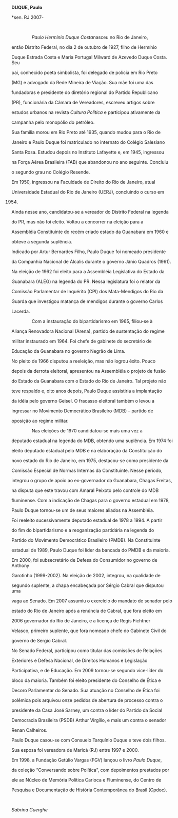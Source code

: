 **DUQUE, Paulo**



\*sen. RJ 2007-



 



                *Paulo Hermínio Duque Costa*nasceu no Rio de Janeiro,

então Distrito Federal, no dia 2 de outubro de 1927, filho de Hermínio

Duque Estrada Costa e Maria Portugal Milward de Azevedo Duque Costa. Seu

pai, conhecido poeta simbolista, foi delegado de polícia em Rio Preto

(MG) e advogado da Rede Mineira de Viação. Sua mãe foi uma das

fundadoras e presidente do diretório regional do Partido Republicano

(PR), funcionária da Câmara de Vereadores, escreveu artigos sobre

estudos urbanos na revista *Cultura Política* e participou ativamente da

campanha pelo monopólio do petróleo.



Sua família morou em Rio Preto até 1935, quando mudou para o Rio de

Janeiro e Paulo Duque foi matriculado no internato do Colégio Salesiano

Santa Rosa. Estudou depois no Instituto Lafayette e, em 1945, ingressou

na Força Aérea Brasileira (FAB) que abandonou no ano seguinte. Concluiu

o segundo grau no Colégio Resende.



Em 1950, ingressou na Faculdade de Direito do Rio de Janeiro, atual

Universidade Estadual do Rio de Janeiro (UERJ), concluindo o curso em

1954.



Ainda nesse ano, candidatou-se a vereador do Distrito Federal na legenda

do PR, mas não foi eleito. Voltou a concorrer na eleição para a

Assembléia Constituinte do recém criado estado da Guanabara em 1960 e

obteve a segunda suplência.



Indicado por Artur Bernardes Filho, Paulo Duque foi nomeado presidente

da Companhia Nacional de Álcalis durante o governo Jânio Quadros (1961).

Na eleição de 1962 foi eleito para a Assembléia Legislativa do Estado da

Guanabara (ALEG) na legenda do PR. Nessa legislatura foi o relator da

Comissão Parlamentar de Inquérito (CPI) dos Mata-Mendigos do Rio da

Guarda que investigou matança de mendigos durante o governo Carlos

Lacerda.



                Com a instauração do bipartidarismo em 1965, filiou-se à

Aliança Renovadora Nacional (Arena), partido de sustentação do regime

militar instaurado em 1964. Foi chefe de gabinete do secretário de

Educação da Guanabara no governo Negrão de Lima.



No pleito de 1966 disputou a reeleição, mas não logrou êxito. Pouco

depois da derrota eleitoral, apresentou na Assembléia o projeto de fusão

do Estado da Guanabara com o Estado do Rio de Janeiro. Tal projeto não

teve respaldo e, oito anos depois, Paulo Duque assistiria a implantação

da idéia pelo governo Geisel. O fracasso eleitoral também o levou a

ingressar no Movimento Democrático Brasileiro (MDB) – partido de

oposição ao regime militar.



                Nas eleições de 1970 candidatou-se mais uma vez a

deputado estadual na legenda do MDB, obtendo uma suplência. Em 1974 foi

eleito deputado estadual pelo MDB e na elaboração da Constituição do

novo estado do Rio de Janeiro, em 1975, destacou-se como presidente da

Comissão Especial de Normas Internas da Constituinte. Nesse período,

integrou o grupo de apoio ao ex-governador da Guanabara, Chagas Freitas,

na disputa que este travou com Amaral Peixoto pelo controle do MDB

fluminense. Com a indicação de Chagas para o governo estadual em 1978,

Paulo Duque tornou-se um de seus maiores aliados na Assembléia.



Foi reeleito sucessivamente deputado estadual de 1978 a 1994. A partir

do fim do bipartidarismo e a reoganização partidária na legenda do

Partido do Movimento Democrático Brasileiro (PMDB). Na Constituinte

estadual de 1989, Paulo Duque foi líder da bancada do PMDB e da maioria.



Em 2000, foi subsecretário de Defesa do Consumidor no governo de Anthony

Garotinho (1999-2002). Na eleição de 2002, integrou, na qualidade de

segundo suplente, a chapa encabeçada por Sérgio Cabral que disputou uma

vaga ao Senado. Em 2007 assumiu o exercício do mandato de senador pelo

estado do Rio de Janeiro após a renúncia de Cabral, que fora eleito em

2006 governador do Rio de Janeiro, e a licença de Regis Fichtner

Velasco, primeiro suplente, que fora nomeado chefe do Gabinete Civil do

governo de Sergio Cabral.



No Senado Federal, participou como titular das comissões de Relações

Exteriores e Defesa Nacional, de Direitos Humanos e Legislação

Participativa, e de Educação. Em 2009 tornou-se segundo vice-líder do

bloco da maioria. Também foi eleito presidente do Conselho de Ética e

Decoro Parlamentar do Senado. Sua atuação no Conselho de Ética foi

polêmica pois arquivou onze pedidos de abertura de processo contra o

presidente da Casa José Sarney, um contra o líder do Partido da Social

Democracia Brasileira (PSDB) Arthur Virgílio, e mais um contra o senador

Renan Calheiros.



Paulo Duque casou-se com Consuelo Tarquínio Duque e teve dois filhos.

Sua esposa foi vereadora de Maricá (RJ) entre 1997 e 2000.



Em 1998, a Fundação Getúlio Vargas (FGV) lançou o livro *Paulo Duque*,

da coleção “Conversando sobre Política”, com depoimentos prestados por

ele ao Núcleo de Memória Política Carioca e Fluminense, do Centro de

Pesquisa e Documentação de História Contemporânea do Brasil (Cpdoc).



 



*Sabrina Guerghe*



 



